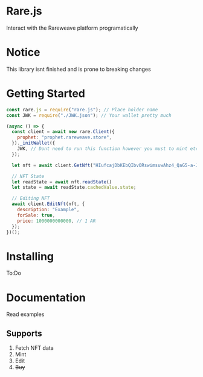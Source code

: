 # Rare.js

Interact with the Rareweave platform programatically

# Notice

This library isnt finished and is prone to breaking changes

# Getting Started

```js
const rare.js = require("rare.js"); // Place holder name
const JWK = require("./JWK.json"); // Your wallet pretty much

(async () => {
  const client = await new rare.Client({
    prophet: "prophet.rareweave.store",
  })._initWallet({
    JWK, // Dont need to run this function however you must to mint etc
  });

  let nft = await client.GetNft("HIufcajDbKEbQIbvORswimsuwAhz4_QaG5-a-JwuSBo");

  // NFT State
  let readState = await nft.readState()
  let state = await readState.cachedValue.state;

  // Editing NFT
  await client.EditNft(nft, {
    description: "Example",
    forSale: true,
    price: 1000000000000, // 1 AR
  });
})();
```

# Installing

To:Do

# Documentation

Read examples

## Supports

1. Fetch NFT data
2. Mint
3. Edit
4. ~~Buy~~
